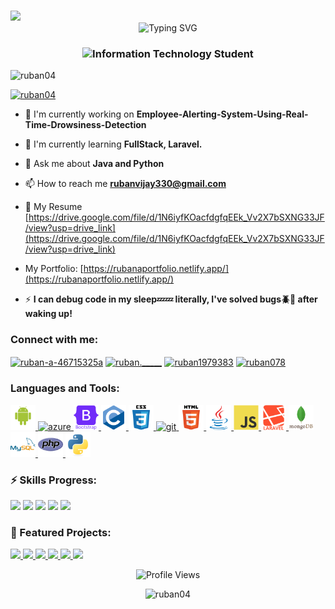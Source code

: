 # <div align="center">
  <img src="https://capsule-render.vercel.app/api?type=waving&color=gradient&customColorList=0,ff00ff,00ff00,ff0000&height=240&section=header&text=Ruban%20A&fontSize=90&animation=fadeIn&fontAlignY=38&desc=Full%20Stack%20Developer%20&descAlignY=58&descAlign=50"/>
</div>
<div align="center">
  <img src="https://readme-typing-svg.herokuapp.com?font=Fira+Code&weight=600&size=40&pause=1000&color=FF00FF&center=true&vCenter=true&width=600&height=100&lines=Full+Stack+Developer;Problem+Solver;Tea+%E2%98%95+%3D+Code+%F0%9F%92%BB;Always+Learning" alt="Typing SVG" />
</div>


<h3 align="center">
  <img src="https://readme-typing-svg.herokuapp.com?font=Fira+Code&weight=500&size=30&color=FF00FF&center=true&vCenter=true&width=600&height=50&lines=Information+Technology+Student&pause=999999" alt="Information Technology Student" />
</h3>

<p align="left"> <img src="https://komarev.com/ghpvc/?username=ruban04&label=Profile%20views&color=0e75b6&style=flat" alt="ruban04" /> </p>

<p align="left"> <a href="https://github.com/ryo-ma/github-profile-trophy"><img src="https://github-profile-trophy.vercel.app/?username=ruban04&theme=tokyonight&no-frame=true&no-bg=true&margin-w=4&row=1" alt="ruban04" /></a> </p>

- 🔭 I'm currently working on **Employee-Alerting-System-Using-Real-Time-Drowsiness-Detection**

- 🌱 I'm currently learning **FullStack, Laravel.**

- 💬 Ask me about **Java and Python**

- 📫 How to reach me **rubanvijay330@gmail.com**

- 📄 My Resume [https://drive.google.com/file/d/1N6iyfKOacfdgfqEEk_Vv2X7bSXNG33JF/view?usp=drive_link](https://drive.google.com/file/d/1N6iyfKOacfdgfqEEk_Vv2X7bSXNG33JF/view?usp=drive_link)
- My Portfolio: [https://rubanaportfolio.netlify.app/](https://rubanaportfolio.netlify.app/)
- ⚡ **I can debug code in my sleep💤💤 literally, I've solved bugs🪲🐞 after waking up!**

<h3 align="left">Connect with me:</h3>
<p align="left">
<a href="https://linkedin.com/in/ruban-a-46715325a" target="blank"><img align="center" src="https://raw.githubusercontent.com/rahuldkjain/github-profile-readme-generator/master/src/images/icons/Social/linked-in-alt.svg" alt="ruban-a-46715325a" height="30" width="40" /></a>
<a href="https://instagram.com/ruban.____" target="blank"><img align="center" src="https://raw.githubusercontent.com/rahuldkjain/github-profile-readme-generator/master/src/images/icons/Social/instagram.svg" alt="ruban._____" height="30" width="40" /></a>
<a href="https://twitter.com/ruban1979383" target="blank"><img align="center" src="https://upload.wikimedia.org/wikipedia/commons/5/57/X_logo_2023_%28white%29.png" alt="ruban1979383" height="30" width="30" /></a>
<a href="https://www.hackerrank.com/ruban078" target="blank"><img align="center" src="https://raw.githubusercontent.com/rahuldkjain/github-profile-readme-generator/master/src/images/icons/Social/hackerrank.svg" alt="ruban078" height="30" width="40" /></a>
</p>

<h3 align="left">Languages and Tools:</h3>
<p align="left"> <a href="https://developer.android.com" target="_blank" rel="noreferrer"> <img src="https://raw.githubusercontent.com/devicons/devicon/master/icons/android/android-original-wordmark.svg" alt="android" width="40" height="40"/> </a> <a href="https://azure.microsoft.com/en-in/" target="_blank" rel="noreferrer"> <img src="https://www.vectorlogo.zone/logos/microsoft_azure/microsoft_azure-icon.svg" alt="azure" width="40" height="40"/> </a> <a href="https://getbootstrap.com" target="_blank" rel="noreferrer"> <img src="https://raw.githubusercontent.com/devicons/devicon/master/icons/bootstrap/bootstrap-plain-wordmark.svg" alt="bootstrap" width="40" height="40"/> </a> <a href="https://www.cprogramming.com/" target="_blank" rel="noreferrer"> <img src="https://raw.githubusercontent.com/devicons/devicon/master/icons/c/c-original.svg" alt="c" width="40" height="40"/> </a> <a href="https://www.w3schools.com/css/" target="_blank" rel="noreferrer"> <img src="https://raw.githubusercontent.com/devicons/devicon/master/icons/css3/css3-original-wordmark.svg" alt="css3" width="40" height="40"/> </a> <a href="https://git-scm.com/" target="_blank" rel="noreferrer"> <img src="https://www.vectorlogo.zone/logos/git-scm/git-scm-icon.svg" alt="git" width="40" height="40"/> </a> <a href="https://www.w3.org/html/" target="_blank" rel="noreferrer"> <img src="https://raw.githubusercontent.com/devicons/devicon/master/icons/html5/html5-original-wordmark.svg" alt="html5" width="40" height="40"/> </a> <a href="https://www.java.com" target="_blank" rel="noreferrer"> <img src="https://raw.githubusercontent.com/devicons/devicon/master/icons/java/java-original.svg" alt="java" width="40" height="40"/> </a> <a href="https://developer.mozilla.org/en-US/docs/Web/JavaScript" target="_blank" rel="noreferrer"> <img src="https://raw.githubusercontent.com/devicons/devicon/master/icons/javascript/javascript-original.svg" alt="javascript" width="40" height="40"/> </a> <a href="https://laravel.com/" target="_blank" rel="noreferrer"> <img src="https://raw.githubusercontent.com/devicons/devicon/master/icons/laravel/laravel-plain-wordmark.svg" alt="laravel" width="40" height="40"/> </a> <a href="https://www.mongodb.com/" target="_blank" rel="noreferrer"> <img src="https://raw.githubusercontent.com/devicons/devicon/master/icons/mongodb/mongodb-original-wordmark.svg" alt="mongodb" width="40" height="40"/> </a> <a href="https://www.mysql.com/" target="_blank" rel="noreferrer"> <img src="https://raw.githubusercontent.com/devicons/devicon/master/icons/mysql/mysql-original-wordmark.svg" alt="mysql" width="40" height="40"/> </a> <a href="https://www.php.net" target="_blank" rel="noreferrer"> <img src="https://raw.githubusercontent.com/devicons/devicon/master/icons/php/php-original.svg" alt="php" width="40" height="40"/> </a> <a href="https://www.python.org" target="_blank" rel="noreferrer"> <img src="https://raw.githubusercontent.com/devicons/devicon/master/icons/python/python-original.svg" alt="python" width="40" height="40"/> </a> </p>

<h3 align="left">⚡ Skills Progress:</h3>
<p align="left">
  <img src="https://img.shields.io/badge/Java-Intermediate-FF00FF?style=for-the-badge&logo=java&logoColor=white" />
  <img src="https://img.shields.io/badge/Python-Advanced-FF00FF?style=for-the-badge&logo=python&logoColor=white" />
  <img src="https://img.shields.io/badge/Laravel-Intermediate-FF00FF?style=for-the-badge&logo=laravel&logoColor=white" />
  <img src="https://img.shields.io/badge/JavaScript-Intermediate-FF00FF?style=for-the-badge&logo=javascript&logoColor=white" />
  <img src="https://img.shields.io/badge/MySQL-Intermediate-FF00FF?style=for-the-badge&logo=mysql&logoColor=white" />
</p>

<h3 align="left">🚀 Featured Projects:</h3>
<p align="left">
  <a href="https://github.com/ruban04/Employee-Alerting-System-Using-Real-Time-Drowsiness-Detection">
    <img src="https://github-readme-stats.vercel.app/api/pin/?username=ruban04&repo=Employee-Alerting-System-Using-Real-Time-Drowsiness-Detection&theme=tokyonight&hide_border=true" />
  </a>
  <a href="https://github.com/ruban04/Network-Intrusion-Detection">
    <img src="https://github-readme-stats.vercel.app/api/pin/?username=ruban04&repo=Network-Intrusion-Detection&theme=tokyonight&hide_border=true" />
  </a>
  <a href="https://github.com/ruban04/Laravel">
    <img src="https://github-readme-stats.vercel.app/api/pin/?username=ruban04&repo=Laravel&theme=tokyonight&hide_border=true" />
  </a>
  <a href="https://github.com/ruban04/FACE-FILTER-WEBSITE-USING-JAVASCRIPT">
    <img src="https://github-readme-stats.vercel.app/api/pin/?username=ruban04&repo=FACE-FILTER-WEBSITE-USING-JAVASCRIPT&theme=tokyonight&hide_border=true" />
  </a>
  <a href="https://github.com/ruban04/Lung-cancer-disease-analysis-using-machine-learning-">
    <img src="https://github-readme-stats.vercel.app/api/pin/?username=ruban04&repo=Lung-cancer-disease-analysis-using-machine-learning-&theme=tokyonight&hide_border=true" />
  </a>
  <a href="https://github.com/ruban04/Suitable-tourism-development-system-">
    <img src="https://github-readme-stats.vercel.app/api/pin/?username=ruban04&repo=Suitable-tourism-development-system-&theme=tokyonight&hide_border=true" />
  </a>
</p>




<div align="center">
  <img src="https://komarev.com/ghpvc/?username=ruban04&style=for-the-badge&color=FF00FF" alt="Profile Views" />
</div>

<p align="center">
  <img src="https://github-readme-streak-stats.herokuapp.com/?user=ruban04&theme=tokyonight&hide_border=true" alt="ruban04" />
</p>

